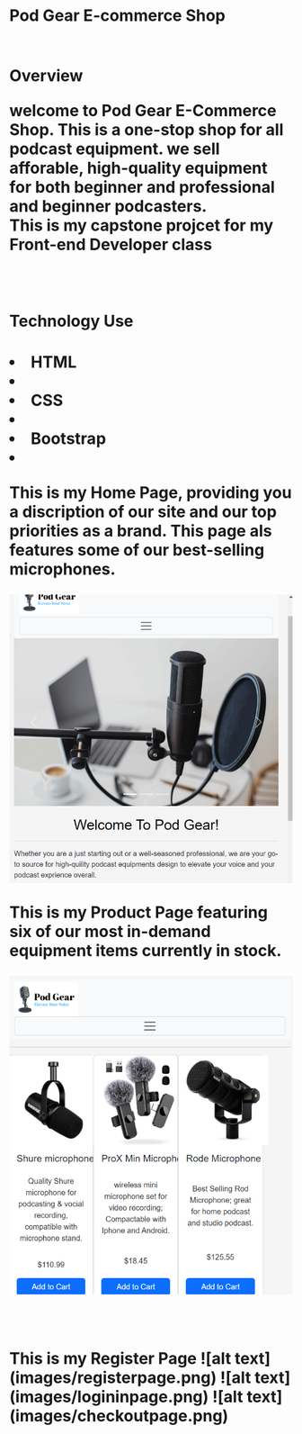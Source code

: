<h1> Pod Gear E-commerce Shop<h1>
<br>
<b>Overview</b>
<p> welcome to Pod Gear E-Commerce Shop. This is a one-stop shop for all podcast equipment. we sell afforable, high-quality equipment for both beginner and professional and beginner podcasters.
<br>
This is my capstone projcet for my Front-end Developer class
</p>

<br>
<h1>Technology Use<h1>
<li>HTML<li>
<li>CSS<li>
<li>Bootstrap<li>
<br>
<p>This is my Home Page, providing you a discription of our site and our top priorities as a brand. This page als features some of our best-selling microphones.
</p>

![Alt text](images/homepage.png)
<br>

<p>
This is my Product Page featuring six of our most in-demand equipment items currently in stock.

![alt text](images/productpage.png)

<br>

<p> This is my Register Page
![alt text](images/registerpage.png)
![alt text](images/logininpage.png)
![alt text](images/checkoutpage.png)

